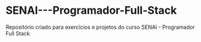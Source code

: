 # SENAI---Programador-Full-Stack
Repositório criado para exercícios e projetos do curso SENAI - Programador Full Stack
